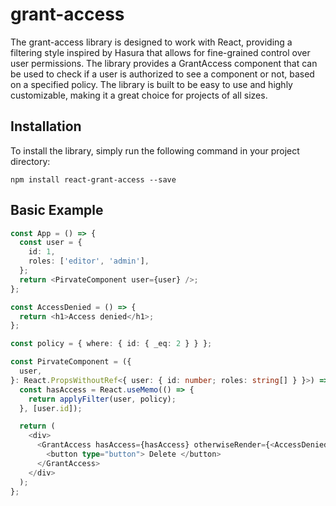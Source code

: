 # grant-access

The grant-access library is designed to work with React, providing a filtering style inspired by Hasura that allows for fine-grained control over user permissions. The library provides a GrantAccess component that can be used to check if a user is authorized to see a component or not, based on a specified policy. The library is built to be easy to use and highly customizable, making it a great choice for projects of all sizes.

## Installation

To install the library, simply run the following command in your project directory:

```shell
npm install react-grant-access --save
```

## Basic Example

```typescript
const App = () => {
  const user = {
    id: 1,
    roles: ['editor', 'admin'],
  };
  return <PirvateComponent user={user} />;
};

const AccessDenied = () => {
  return <h1>Access denied</h1>;
};

const policy = { where: { id: { _eq: 2 } } };

const PirvateComponent = ({
  user,
}: React.PropsWithoutRef<{ user: { id: number; roles: string[] } }>) => {
  const hasAccess = React.useMemo(() => {
    return applyFilter(user, policy);
  }, [user.id]);

  return (
    <div>
      <GrantAccess hasAccess={hasAccess} otherwiseRender={<AccessDenied />}>
        <button type="button"> Delete </button>
      </GrantAccess>
    </div>
  );
};
```
